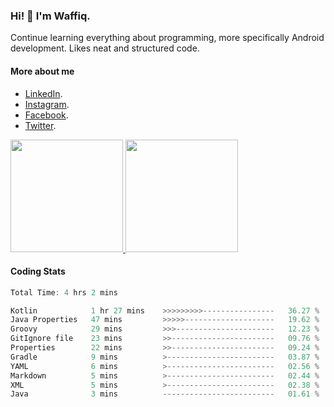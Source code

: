### Hi! 👋 I'm Waffiq.

Continue learning everything about programming, more specifically Android development. Likes neat and structured code.

#### More about me 
- [LinkedIn](https://www.linkedin.com/in/waffiqaziz/).
- [Instagram](https://www.instagram.com/waffiqaziz/).
- [Facebook](https://web.facebook.com/WaffiqAziz/).
- [Twitter](https://twitter.com/AzizWaffiq).

<p align="left">
<a href="https://github.com/waffiqaziz">
  <img height="180em" src="https://github-readme-stats-eight-theta.vercel.app/api?username=waffiqaziz&show_icons=true&theme=algolia&include_all_commits=true&count_private=true"/>
  <img height="180em" src="https://github-readme-stats-eight-theta.vercel.app/api/top-langs/?username=waffiqaziz&layout=compact&langs_count=8&theme=algolia"/>
</a>
</p>

#### Coding Stats
<!--START_SECTION:waka-->

```rust
Total Time: 4 hrs 2 mins

Kotlin            1 hr 27 mins    >>>>>>>>>----------------   36.27 %
Java Properties   47 mins         >>>>>--------------------   19.62 %
Groovy            29 mins         >>>----------------------   12.23 %
GitIgnore file    23 mins         >>-----------------------   09.76 %
Properties        22 mins         >>-----------------------   09.24 %
Gradle            9 mins          >------------------------   03.87 %
YAML              6 mins          >------------------------   02.56 %
Markdown          5 mins          >------------------------   02.44 %
XML               5 mins          >------------------------   02.38 %
Java              3 mins          -------------------------   01.61 %
```

<!--END_SECTION:waka-->
